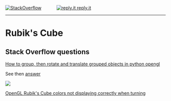 [![StackOverflow](https://stackexchange.com/users/flair/7322082.png)](https://stackoverflow.com/users/5577765/rabbid76?tab=profile) &nbsp;&nbsp;&nbsp;&nbsp;&nbsp;&nbsp;&nbsp;&nbsp;&nbsp;&nbsp; [![reply.it](../../../resource/logo/Repl_it_logo_80.png) reply.it](https://repl.it/repls/folder/PyGame%20Examples)

---

# Rubik's Cube

## Stack Overflow questions

[How to group, then rotate and translate grouped objects in python opengl](https://stackoverflow.com/questions/50303616/how-to-group-then-rotate-and-translate-grouped-objects-in-python-opengl)  

See then [answer](so_pygame_opengl_rubiks_1.md)

[![](https://i.sstatic.net/ZriyZ.gif)](so_pygame_opengl_rubiks_1.md)

[OpenGL Rubik's Cube colors not displaying correctly when turning](https://stackoverflow.com/questions/56729403/opengl-rubiks-cube-colors-not-displaying-correctly-when-turning)